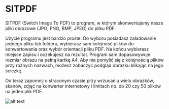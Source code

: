 # SITPDF
SITPDF (Switch Image To PDF) to program, w którym skonwertujemy nasze pliki obrazowe (JPG, PNG, BMP, JPEG) do pliku PDF.

Użycie programu jest bardzo proste. Do wyboru posiadasz załadowanie jednego pliku lub folderu, wybierasz sam kolejność plików do konwertowania oraz wybór orientacji pliku PDF. Na końcu wybierasz miejsce zapisu i oczekujesz na rezultat. Program sam dopasowywuje rozmiar obrazu na pełną kartkę A4. Aby nie pomylić się z kolejnością plików przy różnych nazwach, możesz zobaczyć podgląd obrazku klikając na jego ścieżkę.

Od teraz zapomnij o straconym czasie przy wrzucaniu wielu obrazków, skanów, zdjęć na konwerter internetowy i limitach np. do 20 czy 50 plików na jeden plik PDF.

![alt text](http://hbsoft.com.pl/images/portfolio/modals/m-convert02.png)

